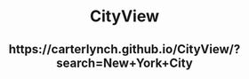 <h1 align="center">
  CityView
</h1>

<h2 align="center"> https://carterlynch.github.io/CityView/?search=New+York+City </h2>
